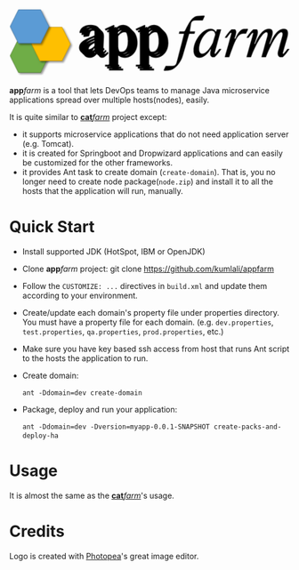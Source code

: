 ![](images/logo.png)

**app**_farm_ is a tool that lets DevOps teams to manage Java microservice applications spread over multiple hosts(nodes), easily.

It is quite similar to [**cat**_farm_](https://github.com/kumlali/catfarm) project except:

* it supports microservice applications that do not need application server (e.g. Tomcat). 
* it is created for Springboot and Dropwizard applications and can easily be customized for the other frameworks.
* it provides Ant task to create domain (`create-domain`). That is, you no longer need to create node package(`node.zip`) and install it to all the hosts that the application will run, manually.
  

# Quick Start

* Install supported JDK (HotSpot, IBM or OpenJDK)
* Clone **app**_farm_ project: git clone https://github.com/kumlali/appfarm
* Follow the `CUSTOMIZE: ...` directives in `build.xml` and update them according to your environment.
* Create/update each domain's property file under properties directory. You must have a property file for each domain. (e.g. `dev.properties`, `test.properties`, `qa.properties`, `prod.properties`, etc.)
* Make sure you have key based ssh access from host that runs Ant script to the hosts the application to run.
* Create domain:

      ant -Ddomain=dev create-domain

* Package, deploy and run your application:

      ant -Ddomain=dev -Dversion=myapp-0.0.1-SNAPSHOT create-packs-and-deploy-ha


# Usage

It is almost the same as the [**cat**_farm_](https://github.com/kumlali/catfarm)'s usage.

# Credits

Logo is created with [Photopea](https://www.photopea.com)'s great image editor.
